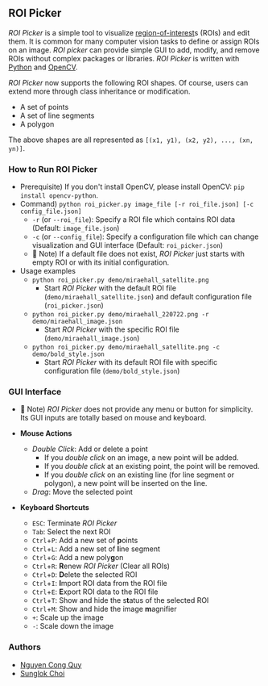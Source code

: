 
## ROI Picker
_ROI Picker_ is a simple tool to visualize [region-of-interest](https://en.wikipedia.org/wiki/Region_of_interest)s (ROIs) and edit them. It is common for many computer vision tasks to define or assign ROIs on an image. _ROI picker_ can provide simple GUI to add, modify, and remove ROIs without complex packages or libraries. _ROI Picker_ is written with [Python](https://www.python.org/) and [OpenCV](https://opencv.org/).

_ROI Picker_ now supports the following ROI shapes. Of course, users can extend more through class inheritance or modification.

* A set of points
* A set of line segments
* A polygon

The above shapes are all represented as `[(x1, y1), (x2, y2), ..., (xn, yn)]`.



### How to Run ROI Picker
* Prerequisite) If you don't install OpenCV, please install OpenCV: `pip install opencv-python`.
* Command) `python roi_picker.py image_file [-r roi_file.json] [-c config_file.json]`
  * `-r` (or `--roi_file`): Specify a ROI file which contains ROI data (Default: `image_file.json`)
  * `-c` (or `--config_file`): Specify a configuration file which can change visualization and GUI interface (Default: `roi_picker.json`)
  * :memo: Note) If a default file does not exist, _ROI Picker_ just starts with empty ROI or with its initial configuration.
* Usage examples
  * `python roi_picker.py demo/miraehall_satellite.png`
    * Start _ROI Picker_ with the default ROI file (`demo/miraehall_satellite.json`) and default configuration file (`roi_picker.json`)
  * `python roi_picker.py demo/miraehall_220722.png -r demo/miraehall_image.json`
    * Start _ROI Picker_ with the specific ROI file (`demo/miraehall_image.json`)
  * `python roi_picker.py demo/miraehall_satellite.png -c demo/bold_style.json`
    * Start _ROI Picker_ with its default ROI file with specific configuration file (`demo/bold_style.json`)



### GUI Interface
 * :memo: Note) _ROI Picker_ does not provide any menu or button for simplicity. Its GUI inputs are totally based on mouse and keyboard.
   
 * **Mouse Actions**
    * _Double Click_: Add or delete a point
        * If you _double click_ on an image, a new point will be added.
        * If you _double click_ at an existing point, the point will be removed.
        * If you _double click_ on an existing line (for line segment or polygon), a new point will be inserted on the line.
    * _Drag_: Move the selected point
 * **Keyboard Shortcuts**
    * `ESC`: Terminate _ROI Picker_
    * `Tab`: Select the next ROI
    * `Ctrl`+`P`: Add a new set of **p**oints
    * `Ctrl`+`L`: Add a new set of **l**ine segment
    * `Ctrl`+`G`: Add a new poly**g**on
    * `Ctrl`+`R`: **R**enew _ROI Picker_ (Clear all ROIs)
    * `Ctrl`+`D`: **D**elete the selected ROI
    * `Ctrl`+`I`: **I**mport ROI data from the ROI file
    * `Ctrl`+`E`: **E**xport ROI data to the ROI file
    * `Ctrl`+`T`: Show and hide the s**t**atus of the selected ROI
    * `Ctrl`+`M`: Show and hide the image **m**agnifier
    * `+`: Scale up the image
    * `-`: Scale down the image



### Authors
* [Nguyen Cong Quy](https://github.com/ncquy)
* [Sunglok Choi](https://mint-lab.github.io/sunglok/)